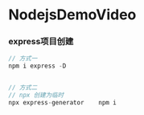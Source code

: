 # NodejsDemoVideo

### express项目创建

```js
// 方式一
npm i express -D


// 方式二
// npx 创建为临时
npx express-generator    npm i  

```
